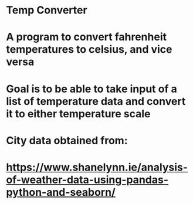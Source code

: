 # Temp Converter

# A program to convert fahrenheit temperatures to celsius, and vice versa

# Goal is to be able to take input of a list of temperature data and convert it to either temperature scale

# City data obtained from:
# https://www.shanelynn.ie/analysis-of-weather-data-using-pandas-python-and-seaborn/